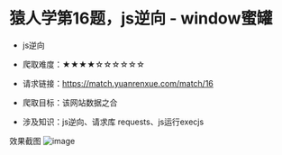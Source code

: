 # 猿人学第16题，js逆向 - window蜜罐

- js逆向

- 爬取难度：★★★★☆☆☆☆☆☆

- 请求链接：https://match.yuanrenxue.com/match/16

- 爬取目标：该网站数据之合

- 涉及知识：js逆向、请求库 requests、js运行execjs

效果截图
![image](https://user-images.githubusercontent.com/105276701/220316377-32458095-95ae-4895-8edd-30bca19465f5.png)
